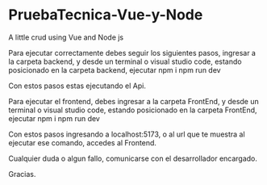 # PruebaTecnica-Vue-y-Node
A little crud using Vue and Node js

Para ejecutar correctamente debes seguir los siguientes pasos, ingresar a la carpeta backend, y desde un terminal o visual studio code, estando posicionado en la carpeta backend, ejecutar npm i npm run dev

Con estos pasos estas ejecutando el Api.

Para ejecutar el frontend, debes ingresar a la carpeta FrontEnd, y desde un terminal o visual studio code, estando posicionado en la carpeta FrontEnd, ejecutar npm i npm run dev

Con estos pasos ingresando a localhost:5173, o al url que te muestra al ejecutar ese comando, accedes al Frontend.

Cualquier duda o algun fallo, comunicarse con el desarrollador encargado.

Gracias.
